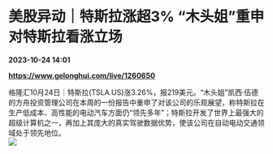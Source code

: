 # 美股异动｜特斯拉涨超3% “木头姐”重申对特斯拉看涨立场

**2023-10-24 14:01**

**https://www.gelonghui.com/live/1260650**

格隆汇10月24日｜特斯拉(TSLA.US)涨3.26%，报219美元。“木头姐”凯西·伍德的方舟投资管理公司在本周的一份报告中重申了对该公司的乐观展望，称特斯拉在生产低成本、高性能的电动汽车方面仍“领先多年”；特斯拉开发了世界上最强大的超级计算机之一，再加上其庞大的真实驾驶数据优势，使该公司在自动电动交通领域处于领先地位。  
![](https://img5.gelonghui.com/live/556e7-946d14f6-0236-46c5-aba9-91cb447328f7.jpg)